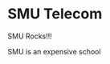 
<!DOCTYPE html>
<html>
<head>
<title>Page Title</title>
</head>
<body>

<h1>SMU Telecom</h1>
<p>SMU Rocks!!!</p>
<p>SMU is an expensive school</p>

</body>
</html>

